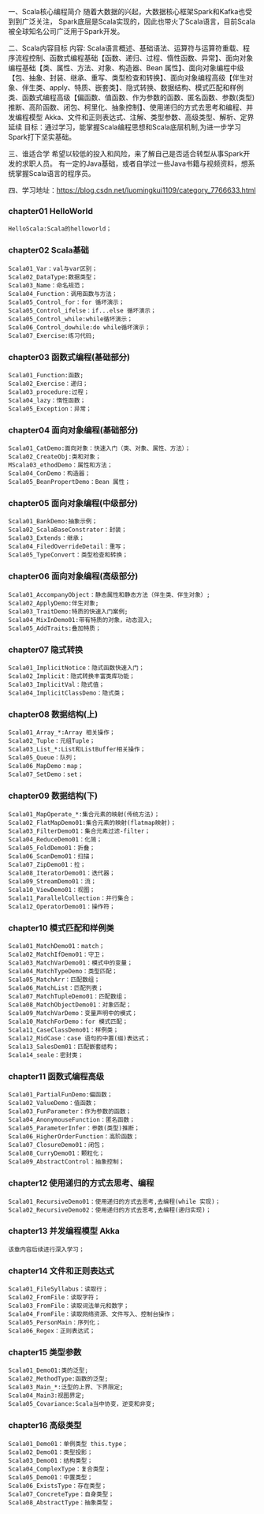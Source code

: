 一、Scala核心编程简介
    随着大数据的兴起，大数据核心框架Spark和Kafka也受到到广泛关注， Spark底层是Scala实现的，因此也带火了Scala语言，目前Scala被全球知名公司广泛用于Spark开发。

二、Scala内容目标
    内容: Scala语言概述、基础语法、运算符与运算符重载、程序流程控制、函数式编程基础【函数、递归、过程、惰性函数、异常】、面向对象编程基础【类、属性、方法、对象、构造器、Bean 属性】、面向对象编程中级【包、抽象、封装、继承、重写、类型检查和转换】、面向对象编程高级【伴生对象、伴生类、apply、特质、嵌套类】、隐式转换、数据结构、模式匹配和样例类、函数式编程高级【偏函数、值函数、作为参数的函数、匿名函数、参数(类型)推断、高阶函数、闭包、柯里化、抽象控制】、使用递归的方式去思考和编程、并发编程模型 Akka、文件和正则表达式、注解、类型参数、高级类型、解析、定界延续
    目标：通过学习，能掌握Scala编程思想和Scala底层机制,为进一步学习Spark打下坚实基础。

三、谁适合学
    希望以较低的投入和风险，来了解自己是否适合转型从事Spark开发的求职人员。
    有一定的Java基础，或者自学过一些Java书籍与视频资料，想系统掌握Scala语言的程序员。

四、学习地址：https://blog.csdn.net/luomingkui1109/category_7766633.html

### chapter01 HelloWorld
    HelloScala:Scala的helloworld；
### chapter02 Scala基础
    Scala01_Var：val与var区别；
    Scala02_DataType:数据类型；
    Scala03_Name：命名规范；
    Scala04_Function：调用函数与方法；
    Scala05_Control_for：for 循坏演示；
    Scala05_Control_ifelse：if...else 循坏演示；
    Scala05_Control_while:while循坏演示；
    Scala06_Control_dowhile:do while循坏演示；
    Scala07_Exercise:练习代码;
### chapter03 函数式编程(基础部分)
    Scala01_Function:函数;
    Scala02_Exercise：递归；
    Scala03_procedure:过程；
    Scala04_lazy：惰性函数；
    Scala05_Exception：异常；
### chapter04 面向对象编程(基础部分)
    Scala01_CatDemo:面向对象：快速入门（类、对象、属性、方法）；
    Scala02_CreateObj:类和对象；
    MScala03_ethodDemo：属性和方法；
    Scala04_ConDemo：构造器；
    Scala05_BeanPropertDemo：Bean 属性；
### chapter05 面向对象编程(中级部分)
    Scala01_BankDemo:抽象示例；
    Scala02_ScalaBaseConstrator：封装；
    Scala03_Extends：继承；
    Scala04_FiledOverrideDetail：重写；
    Scala05_TypeConvert：类型检查和转换；
### chapter06 面向对象编程(高级部分)
    Scala01_AccompanyObject：静态属性和静态方法（伴生类、伴生对象）;
    Scala02_ApplyDemo:伴生对象;
    Scala03_TraitDemo:特质的快速入门案例;
    Scala04_MixInDemo01:带有特质的对象，动态混入;
    Scala05_AddTraits:叠加特质；
### chapter07 隐式转换
    Scala01_ImplicitNotice：隐式函数快速入门；
    Scala02_Implicit：隐式转换丰富类库功能；
    Scala03_ImplicitVal：隐式值；
    Scala04_ImplicitClassDemo：隐式类；
### chapter08 数据结构(上)
    Scala01_Array_*:Array 相关操作；
    Scala02_Tuple：元组Tuple；
    Scala03_List_*:List和ListBuffer相关操作；
    Scala05_Queue：队列；
    Scala06_MapDemo：map；
    Scala07_SetDemo：set；
### chapter09 数据结构(下)
    Scala01_MapOperate_*:集合元素的映射(传统方法)；
    Scala02_FlatMapDemo01:集合元素的映射(flatmap映射)；
    Scala03_FilterDemo01：集合元素过滤-filter；
    Scala04_ReduceDemo01：化简；
    Scala05_FoldDemo01：折叠；
    Scala06_ScanDemo01：扫描；
    Scala07_ZipDemo01：拉；
    Scala08_IteratorDemo01：迭代器；
    Scala09_StreamDemo01：流；
    Scala10_ViewDemo01：视图；
    Scala11_ParallelCollection：并行集合；
    Scala12_OperatorDemo01：操作符；
### chapter10 模式匹配和样例类
    Scala01_MatchDemo01：match；
    Scala02_MatchIfDemo01：守卫；
    Scala03_MatchVarDemo01：模式中的变量；
    Scala04_MatchTypeDemo：类型匹配；
    Scala05_MatchArr：匹配数组；
    Scala06_MatchList：匹配列表；
    Scala07_MatchTupleDemo01：匹配数组；
    Scala08_MatchObjectDemo01：对象匹配；
    Scala09_MatchVarDemo：变量声明中的模式；
    Scala10_MatchForDemo：for 模式匹配；
    Scala11_CaseClassDemo01：样例类；
    Scala12_MidCase：case 语句的中置(缀)表达式；
    Scala13_SalesDem01：匹配嵌套结构；
    Scala14_seale：密封类；
### chapter11 函数式编程高级
    Scala01_PartialFunDemo:偏函数；
    Scala02_ValueDemo：值函数；
    Scala03_FunParameter：作为参数的函数；
    Scala04_AnonymouseFunction：匿名函数；
    Scala05_ParameterInfer：参数(类型)推断；
    Scala06_HigherOrderFunction：高阶函数；
    Scala07_ClosureDemo01：闭包；
    Scala08_CurryDemo01：颗粒化；
    Scala09_AbstractControl：抽象控制；
### chapter12 使用递归的方式去思考、编程
    Scala01_RecursiveDemo01：使用递归的方式去思考,去编程(while 实现)；
    Scala02_RecursiveDemo02：使用递归的方式去思考,去编程(递归实现)；
### chapter13 并发编程模型 Akka
    该章内容后续进行深入学习；
### chapter14 文件和正则表达式
    Scala01_FileSyllabus：读取行；
    Scala02_FromFile：读取字符；
    Scala03_FromFile：读取词法单元和数字；
    Scala04_FromFile：读取网络资源、文件写入、控制台操作；
    Scala05_PersonMain：序列化；
    Scala06_Regex：正则表达式；
### chapter15 类型参数
    Scala01_Demo01:类的泛型;
    Scala02_MethodType:函数的泛型;
    Scala03_Main_*:泛型的上界、下界限定;
    Scala04_Main3:视图界定;
    Scala05_Covariance:Scala当中协变，逆变和非变;
### chapter16 高级类型
    Scala01_Demo01：单例类型 this.type；
    Scala02_Demo01：类型投影；
    Scala03_Demo01：结构类型；
    Scala04_ComplexType：复合类型；
    Scala05_Demo01：中置类型；
    Scala06_ExistsType：存在类型；
    Scala07_ConcreteType：自身类型；
    Scala08_AbstractType：抽象类型；
